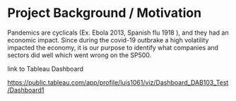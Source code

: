 # Project Background / Motivation


Pandemics are cyclicals (Ex. Ebola 2013, Spanish flu 1918 ), and they had an economic impact.  Since during the covid-19 outbrake a high volatility impacted the economy, it is our purpose to identify what companies and sectors did well which went wrong on the SP500. 

link to Tableau Dashboard

https://public.tableau.com/app/profile/luis1061/viz/Dashboard_DAB103_Test/Dashboard1

